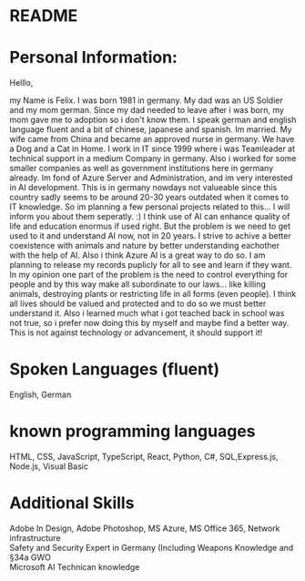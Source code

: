 # README

# Personal Information:
Helllo,

my Name is Felix. I was born 1981 in germany. My dad was an US Soldier and my mom german. Since my dad needed to leave after i was born, my mom gave me to adoption so i don't know them.
I speak german and english language fluent and a bit of chinese, japanese and spanish.
Im married. My wife came from China and became an approved nurse in germany.
We have a Dog and a Cat in Home. 
I work in IT since 1999 where i was Teamleader at technical support in a medium Company in germany.
Also i worked for some smaller companies as well as government institutions here in germany already.
Im fond of Azure Server and Administration, and im very interested in AI development. 
This is in germany nowdays not valueable since this country sadly seems to be around 20-30 years outdated when it comes to IT knowledge.
So im planning a few personal projects related to this... I will inform you about them seperatly. :)
I think use of AI can enhance quality of life and education enormus if used right. But the problem is we need to get used to it and understand AI now, not in 20 years.
I strive to achive a better coexistence with animals and nature by better understanding eachother with the help of AI.
Also i think Azure AI is a great way to do so. I am planning to release my records puplicly for all to see and learn if they want.
In my opinion one part of the problem is the need to control everything for people and by this way make all subordinate to our laws... like killing animals, destroying plants or restricting life in all forms (even people).
I think all lives should be valued and protected and to do so we must better understand it. Also i learned much what i got teached back in school was not true, so i prefer now doing this by myself and maybe find a better way.
This is not against technology or advancement, it should support it!

# Spoken Languages (fluent)
English, German

# known programming languages
HTML, CSS, JavaScript, TypeScript, React, Python, C#, SQL,Express.js, Node.js, Visual Basic

# Additional Skills
Adobe In Design, Adobe Photoshop, MS Azure, MS Office 365, Network infrastructure <br>
Safety and Security Expert in Germany (Including Weapons Knowledge and §34a GWO<br>
Microsoft AI Technican knowledge


